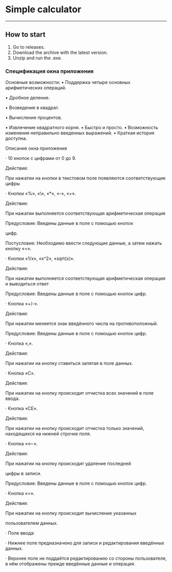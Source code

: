 # Simple calculator
---


## How to start

1. Go to releases.
2. Download the archive with the latest version.
3. Unzip and run the .exe.


### Спецификация окна приложения
Основные возможности: • Поддержка четыре основных арифметических операций.

• Дробное деление.

• Возведение в квадрат.

• Вычисление процентов.

• Извлечение квадратного корня. • Быстро и просто. • Возможность изменения неправильно введенных выражений. • Краткая история доступна.

Описание окна приложения

· 10 кнопок с цифрами от 0 до 9.

Действия:

При нажатии на кнопки в текстовом поле появляются соответствующие цифры

· Кнопки «%», «\», «*», «-», «+».

Действия:

При нажатии выполняется соответствующая арифметическая операция

Предусловие: Введены данные в поле с помощью кнопок

цифр.

Постусловие: Необходимо ввести следующие данные, а затем нажать кнопку «=».

· Кнопки «1/x», «x^2», «sqrt(x)».

Действия:

При нажатии выполняется соответствующая арифметическая операция и выводиться ответ

Предусловие: Введены данные в поле с помощью кнопок цифр.

· Кнопка «+/-».

Действия:

При нажатии меняется знак введённого числа на противоположный.

Предусловие: Введены данные в поле с помощью кнопок цифр.

· Кнопка «,».

Действия:

При нажатии на кнопку ставиться запятая в поле данных.

· Кнопка «C».

Действия:

При нажатии на кнопку происходит отчистка всех значений в поле ввода.

· Кнопка «CE».

Действия:

При нажатии на кнопку происходит отчистка только значений, находящихся на нижней строчке поля.

· Кнопка «<--».

Действия:

При нажатии на кнопку происходит удаление последней

цифры в записи.

Предусловие: Введены данные в поле с помощью кнопок цифр.

· Кнопка «=».

Действия:

При нажатии на кнопку происходит вычисление указанных

пользователем данных.

· Поле ввода:

· Нижнее поле предназначено для записи и редактирования введённых данных.

· Верхнее поле не поддаётся редактированию со стороны пользователя, в нём отображены прежде введённые данные и операция.
